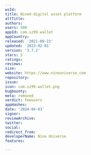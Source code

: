 ```yaml
---
wsId: 
title: NineU-digital asset platform
altTitle: 
authors: 
users: 500
appId: com.sz99.wallet
appCountry: 
released: '2021-09-23'
updated: '2023-02-01'
version: '3.7.2'
stars: 5
ratings: 
reviews: 
size: 
website: https://www.nineuniverse.com
repository: 
issue: 
icon: com.sz99.wallet.png
bugbounty: 
meta: removed
verdict: fewusers
appHashes: 
date: '2024-04-03'
signer: 
reviewArchive: 
twitter: 
social: 
redirect_from: 
developerName: Nine Universe
features: 

---
```


